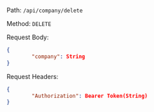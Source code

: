 Path: `/api/company/delete`

Method: `DELETE`

Request Body:

```json
{
		"company": String
}
```

Request Headers:

```json
{
		"Authorization": Bearer Token(String)
}
```
